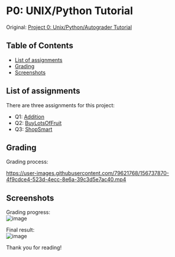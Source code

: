# P0: UNIX/Python Tutorial

Original: [Project 0: Unix/Python/Autograder Tutorial](http://ai.berkeley.edu./tutorial.html)

## Table of Contents
- [List of assignments](#list-of-assignments)
- [Grading](#grading)
- [Screenshots](#screenshots)

## List of assignments
There are three assignments for this project:
- Q1: [Addition](https://github.com/20020001-UET/ai-class-int3041/blob/main/p0/source/addition.py)
- Q2: [BuyLotsOfFruit](https://github.com/20020001-UET/ai-class-int3041/blob/main/p0/source/buyLotsOfFruit.py)
- Q3: [ShopSmart](https://github.com/20020001-UET/ai-class-int3041/blob/main/p0/source/shopSmart.py)

## Grading
Grading process:  

https://user-images.githubusercontent.com/79621768/156737870-4f9cdce4-523d-4ecc-8e6a-39c3d5e7ac40.mp4

## Screenshots
Grading progress:  
![image](https://user-images.githubusercontent.com/79621768/156737544-796aa261-9dc2-458b-83f0-57d1bab3fbca.png)

Final result:  
![image](https://user-images.githubusercontent.com/79621768/156737573-132e7bcd-30c8-4d7c-a812-5ab2c83b032f.png)



Thank you for reading!
